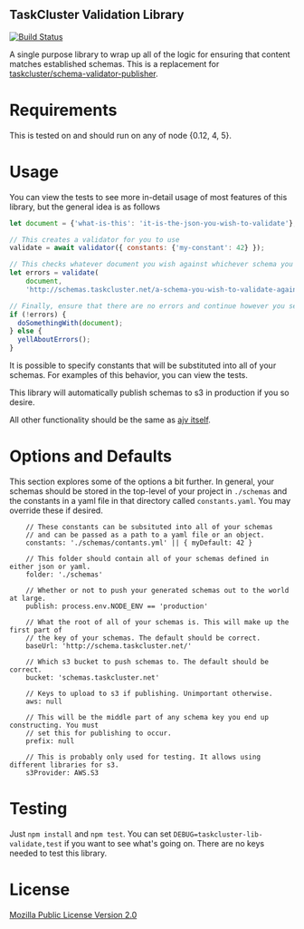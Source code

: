 TaskCluster Validation Library
------------------------------
[![Build Status](https://travis-ci.org/taskcluster/taskcluster-lib-validate.svg?branch=master)](https://travis-ci.org/taskcluster/taskcluster-lib-validate)

A single purpose library to wrap up all of the logic for ensuring that
content matches established schemas. This is a replacement for
[taskcluster/schema-validator-publisher](https://github.com/taskcluster/schema-validator-publisher/blob/master/package.json).


Requirements
============
This is tested on and should run on any of node {0.12, 4, 5}.

Usage
=====
You can view the tests to see more in-detail usage of most features of this library, but the general idea is as follows

```javascript
let document = {'what-is-this': 'it-is-the-json-you-wish-to-validate'};

// This creates a validator for you to use
validate = await validator({ constants: {'my-constant': 42} });

// This checks whatever document you wish against whichever schema you wish
let errors = validate(
    document,
    'http://schemas.taskcluster.net/a-schema-you-wish-to-validate-against');

// Finally, ensure that there are no errors and continue however you see fit
if (!errors) {
  doSomethingWith(document);
} else {
  yellAboutErrors();
}
```

It is possible to specify constants that will be substituted into all of your schemas.
For examples of this behavior, you can view the tests.

This library will automatically publish schemas to s3 in production if you so desire.

All other functionality should be the same as [ajv itself](https://www.npmjs.com/package/ajv).

Options and Defaults
====================

This section explores some of the options a bit further. In general, your schemas should be
stored in the top-level of your project in `./schemas` and the constants in a yaml file in
that directory called `constants.yaml`. You may override these if desired.

```
    // These constants can be subsituted into all of your schemas
    // and can be passed as a path to a yaml file or an object.
    constants: './schemas/contants.yml' || { myDefault: 42 }

    // This folder should contain all of your schemas defined in either json or yaml.
    folder: './schemas'

    // Whether or not to push your generated schemas out to the world at large.
    publish: process.env.NODE_ENV == 'production'

    // What the root of all of your schemas is. This will make up the first part of
    // the key of your schemas. The default should be correct.
    baseUrl: 'http://schema.taskcluster.net/'

    // Which s3 bucket to push schemas to. The default should be correct.
    bucket: 'schemas.taskcluster.net'

    // Keys to upload to s3 if publishing. Unimportant otherwise.
    aws: null

    // This will be the middle part of any schema key you end up constructing. You must
    // set this for publishing to occur.
    prefix: null

    // This is probably only used for testing. It allows using different libraries for s3.
    s3Provider: AWS.S3
```

Testing
=======
Just `npm install` and `npm test`. You can set `DEBUG=taskcluster-lib-validate,test` if you want to see what's going on.
There are no keys needed to test this library.

License
=======
[Mozilla Public License Version 2.0](https://github.com/taskcluster/taskcluster-lib-validate/blob/master/LICENSE)
